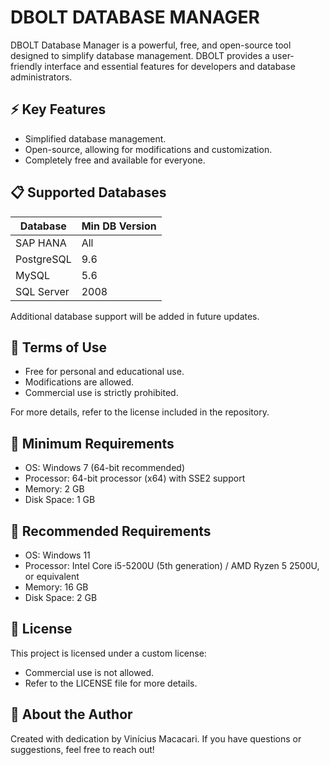 # DBOLT DATABASE MANAGER

DBOLT Database Manager is a powerful, free, and open-source tool designed to simplify database management. DBOLT provides a user-friendly interface and essential features for developers and database administrators.

## ⚡ Key Features
- Simplified database management.
- Open-source, allowing for modifications and customization.
- Completely free and available for everyone.

## 📋 Supported Databases

| Database   | Min DB Version |
| ---------- | -------------- |
| SAP HANA   | All            |
| PostgreSQL | 9.6            |
| MySQL      | 5.6            |
| SQL Server | 2008           |


Additional database support will be added in future updates.

## 🛑 Terms of Use
- Free for personal and educational use.
- Modifications are allowed.
- Commercial use is strictly prohibited.

For more details, refer to the license included in the repository.

## 🔧 Minimum Requirements
- OS: Windows 7 (64-bit recommended)
- Processor: 64-bit processor (x64) with SSE2 support
- Memory: 2 GB
- Disk Space: 1 GB

## 🔧 Recommended Requirements

- OS: Windows 11
- Processor: Intel Core i5-5200U (5th generation) / AMD Ryzen 5 2500U, or equivalent
- Memory: 16 GB
- Disk Space: 2 GB

## 📖 License
This project is licensed under a custom license:
- Commercial use is not allowed.
- Refer to the LICENSE file for more details.

## 🚀 About the Author
Created with dedication by Vinícius Macacari. If you have questions or suggestions, feel free to reach out!